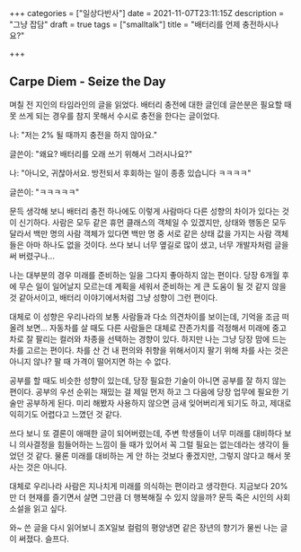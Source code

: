 +++
categories = ["일상다반사"]
date = 2021-11-07T23:11:15Z
description = "그냥 잡담"
draft = true
tags = ["smalltalk"]
title = "배터리를 언제 충전하시나요?"

+++
## Carpe Diem - Seize the Day

며칠 전 지인의 타임라인의 글을 읽었다. 배터리 충전에 대한 글인데 글쓴분은 필요할 때 못 쓰게 되는 경우를 참지 못해서 수시로 충전을 한다는 글이었다.

나: "저는 2% 될 때까지 충전을 하지 않아요."

글쓴이: "왜요? 배터리를 오래 쓰기 위해서 그러시나요?"

나: "아니오, 귀찮아서요. 방전되서 후회하는 일이 종종 있습니다 ㅋㅋㅋㅋ"

글쓴이: "ㅋㅋㅋㅋㅋ"

문득 생각해 보니 배터리 충전 하나에도 이렇게 사람마다 다른 성향의 차이가 있다는 것이 신기하다.  사람은 모두 같은 휴먼 클래스의 객체일 수 있겠지만, 상태와 행동은 모두 달라서 백만 명의 사람 객체가 있다면 백만 명 중 서로 같은 상태 값을 가지는 사람 객체들은 아마 하나도 없을 것이다. 쓰다 보니 너무 옆길로 많이 샜고, 너무 개발자처럼 글을 써 버렸구나...

나는 대부분의 경우 미래를 준비하는 일을 그다지 좋아하지 않는 편이다. 당장 6개월 후에 무슨 일이 일어날지 모르는데 계획을 세워서 준비하는 게 큰  도움이 될 것 같지 않을 것 같아서이고, 배터리 이야기에서처럼 그냥 성향이 그런 편이다.

대체로 이 성향은 우리나라의 보통 사람들과 다소 의견차이를 보이는데, 기억을 조금 떠올려 보면... 자동차를 살 때도 다른 사람들은 대체로 잔존가치를 걱정해서 미래에 중고차로 잘 팔리는 컬러와 차종을 선택하는 경향이 있다. 하지만 나는 그냥 당장 맘에 드는 차를 고르는 편이다. 차를 산 건 내 편의와 취향을 위해서이지 팔기 위해 차를 사는 것은 아니지 않나? 팔 때 가격이 떨어지면 하는 수 없다.

공부를 할 때도 비슷한 성향이 있는데, 당장 필요한 기술이 아니면 공부를 잘 하지 않는 편이다. 공부의 우선 순위는 재밌는 걸 제일 먼저 하고 그 다음에 당장 업무에 필요한 기술만 공부하게 된다. 미리 해봤자 사용하지 않으면 금새 잊어버리게 되기도 하고, 제대로 익히기도 어렵다고 느꼈던 것 같다.

쓰다 보니 또 결론이 애매한 글이 되어버렸는데, 주변 학생들이 너무 미래를 대비하다 보니 의사결정을 힘들어하는 느낌이 들 때가 있어서 꼭 그럴 필요는 없는데라는 생각이 들었던 것 같다. 물론 미래를 대비하는 게 안 하는 것보다 좋겠지만, 그렇지 않다고 해서 못 사는 것은 아니다.

대체로 우리나라 사람은 지나치게 미래를 의식하는 편이라고 생각한다. 지금보다 20%만 더 현재를 즐기면서 살면 그만큼 더 행복해질 수 있지 않을까? 문득 죽은 시인의 사회 소설을 읽고 싶다.

와\~ 쓴 글을 다시 읽어보니 조X일보 컬럼의 평양냉면 같은 장년의 향기가 물씬 나는 글이 써졌다. 슬프다.